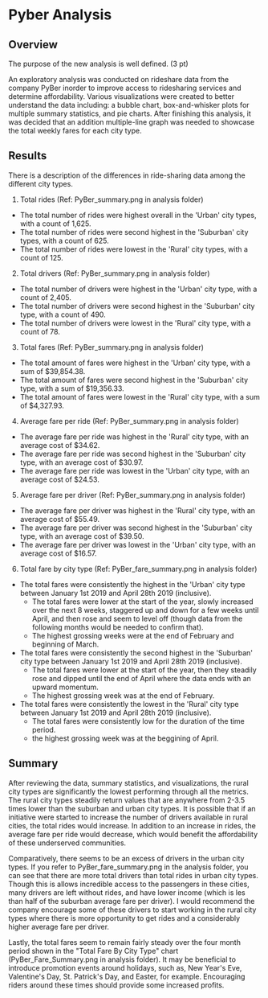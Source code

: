# Pyber Analysis
## Overview

The purpose of the new analysis is well defined. (3 pt)

An exploratory analysis was conducted on rideshare data from the company PyBer inorder to improve access to ridesharing services and determine affordability. Various visualizations were created to better understand the data including: a bubble chart, box-and-whisker plots for multiple summary statistics, and pie charts. After finishing this analysis, it was decided that an addition multiple-line graph was needed to showcase the total weekly fares for each city type. 

## Results

There is a description of the differences in ride-sharing data among the different city types.  
1. Total rides (Ref: PyBer_summary.png in analysis folder)
  - The total number of rides were highest overall in the 'Urban' city types, with a count of 1,625.
  - The total number of rides were second highest in the 'Suburban' city types, with a count of 625.
  - The total number of rides were lowest in the 'Rural' city types, with a count of 125.
 
2. Total drivers (Ref: PyBer_summary.png in analysis folder)
  - The total number of drivers were highest in the 'Urban' city type, with a count of 2,405.
  - The total number of drivers were second highest in the 'Suburban' city type, with a count of 490.
  - The total number of drivers were lowest in the 'Rural' city type, with a count of 78. 
  
3. Total fares (Ref: PyBer_summary.png in analysis folder)
  - The total amount of fares were highest in the 'Urban' city type, with a sum of $39,854.38.
  - The total amount of fares were second highest in the 'Suburban' city type, with a sum of $19,356.33.
  - The total amount of fares were lowest in the 'Rural' city type, with a sum of $4,327.93. 
  
4. Average fare per ride (Ref: PyBer_summary.png in analysis folder)
  - The average fare per ride was highest in the 'Rural' city type, with an average cost of $34.62.
  - The average fare per ride was second highest in the 'Suburban' city type, with an average cost of $30.97.
  - The average fare per ride was lowest in the 'Urban' city type, with an average cost of $24.53.
  
5. Average fare per driver (Ref: PyBer_summary.png in analysis folder)
  - The average fare per driver was highest in the 'Rural' city type, with an average cost of $55.49.
  - The average fare per driver was second highest in the 'Suburban' city type, with an average cost of $39.50.
  - The average fare per driver was lowest in the 'Urban' city type, with an average cost of $16.57.
  
6. Total fare by city type (Ref: PyBer_fare_summary.png in analysis folder)
  - The total fares were consistently the highest in the 'Urban' city type between January 1st 2019 and April 28th 2019 (inclusive).
    - The total fares were lower at the start of the year, slowly  increased over the next 8 weeks, staggered up and down for a few weeks until       April, and then rose and seem to level off (though data from the following months would be needed to confirm that).
    - The highest grossing weeks were at the end of February and beginning of March.
  - The total fares were consistently the second highest in the 'Suburban' city type between January 1st 2019 and April 28th 2019 (inclusive).
    - The total fares were lower at the start of the year, then they steadily rose and dipped until the end of April where the data ends with         an upward momentum.
    - The highest grossing week was at the end of February.
  - The total fares were consistently the lowest in the 'Rural' city type between January 1st 2019 and April 28th 2019 (inclusive).
    - The total fares were consistently low for the duration of the time period.
    - the highest grossing week was at the beggining of April.

## Summary

After reviewing the data, summary statistics, and visualizations, the rural city types are significantly the lowest performing through all the metrics. The rural city types steadily return values that are anywhere from 2-3.5 times lower than the suburban and urban city types. It is possible that if an initiative were started to increase the number of drivers available in rural cities, the total rides would increase. In addition to an increase in rides, the average fare per ride would decrease, which would benefit the affordability of these underserved communities.

Comparatively, there seems to be an excess of drivers in the urban city types. If you refer to PyBer_fare_summary.png in the analysis folder, you can see that there are more total drivers than total rides in urban city types. Though this is allows incredible access to the passengers in these cities, many drivers are left without rides, and have lower income (which is les than half of the suburban average fare per driver).
I would recommend the company encourage some of these drivers to start working in the rural city types where there is more opportunity to get rides and a considerably higher average fare per driver.

Lastly, the total fares seem to remain fairly steady over the four month period shown in the "Total Fare By City Type" chart (PyBer_Fare_Summary.png in analysis folder). It may be beneficial to introduce promotion events around holidays, such as, New Year's Eve, Valentine's Day, St. Patrick's Day, and Easter, for example. Encouraging riders around these times should provide some increased profits.
